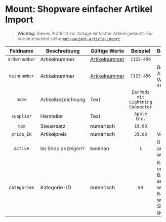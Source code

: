 

# Mount: Shopware einfacher Artikel Import


>**Wichtig:** Dieses Profil ist zur Anlage einfacher Artikel gedacht. Für Variantenartikel siehe [`mnt-variant-article-import`](https://github.com/mount/SW-Import-Export-Profile/tree/master/mnt-variant-article-import)


| Feldname     | Beschreibung    | Gültige Werte  | Beispiel  | Besonderheiten |
| :---: | --- | --- | :---: | --- |
| `ordernumber` | Artikelnummer | [Artikelnummer](http://community.shopware.com/Artikelnummern-in-Shopware_detail_642.html) | `C123-456` |  |
| `mainnumber` | Artikelnummer | [Artikelnummer](http://community.shopware.com/Artikelnummern-in-Shopware_detail_642.html) | `C123-456` | Bei einfachem Artikel gleicher Wert wie `ordernumber` |
| `name` | Artikelbezeichnung | Text | `EarPods mit Lightning Connector` | |
| `supplier` | Hersteller | Text | `Apple Inc.` | |
| `tax` | Steuersatz | numerisch | `19.00` | |
| `price_EK` | Artikelpreis | numerisch | `35.00` | Verkaufspreis |
| `active` | Im Shop anzeigen? | boolean | `1` | 0 = wird nicht angezeigt, 1 = wird angezeigt |
| `categories` | Kategorie-ID | numerisch | `94` | Kategorie muss vorher im Backend angelegt werden, Kategorie-ID wird fest von Shopware generiert |